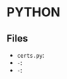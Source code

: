 # PYTHON #

## Files ##
<ul>
    <li><code>certs.py</code>: </li>
    <li><code>-</code>: </li>
    <li><code>-</code>: </li>
</ul>